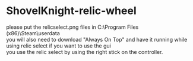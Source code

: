# ShovelKnight-relic-wheel
please put the relicselect.png files in C:\Program Files (x86)\Steam\userdata  
you will also need to download "Always On Top" and have it running while using relic select if you want to use the gui  
you use the relic select by using the right stick on the controller.
